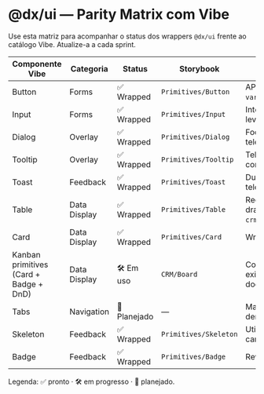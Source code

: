 # @dx/ui — Parity Matrix com Vibe

Use esta matriz para acompanhar o status dos wrappers `@dx/ui` frente ao catálogo Vibe. Atualize-a a cada sprint.

| Componente Vibe | Categoria | Status | Storybook | Observações |
|-----------------|-----------|--------|-----------|-------------|
| Button | Forms | ✅ Wrapped | `Primitives/Button` | API padronizada com `size`, `variant`, `density`. |
| Input | Forms | ✅ Wrapped | `Primitives/Input` | Integração com validação leve e telemetria. |
| Dialog | Overlay | ✅ Wrapped | `Primitives/Dialog` | Foco inicial garantido e telemetria de overlay. |
| Tooltip | Overlay | ✅ Wrapped | `Primitives/Tooltip` | Telemetria `ui_open_overlay` conectada. |
| Toast | Feedback | ✅ Wrapped | `Primitives/Toast` | Duração padrão 4s, telemetria unificada. |
| Table | Data Display | ✅ Wrapped | `Primitives/Table` | Reordenação acessível via drag & drop + `crm_contact_stage_changed`. |
| Card | Data Display | ✅ Wrapped | `Primitives/Card` | Wrapper fino via `Box`. |
| Kanban primitives (Card + Badge + DnD) | Data Display | 🛠️ Em uso | `CRM/Board` | Construído com wrappers existentes e A11y de DnD documentada. |
| Tabs | Navigation | 📝 Planejado | — | Mapear combinação com densidades. |
| Skeleton | Feedback | ✅ Wrapped | `Primitives/Skeleton` | Utilizar para carregamentos longos. |
| Badge | Feedback | ✅ Wrapped | `Primitives/Badge` | Revisar uso com ícones. |

Legenda: ✅ pronto · 🛠️ em progresso · 📝 planejado.
